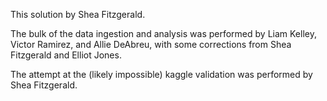 This solution by Shea Fitzgerald.

The bulk of the data ingestion and analysis was performed by Liam Kelley, Victor Ramirez, and Allie DeAbreu,
with some corrections from Shea Fitzgerald and Elliot Jones.

The attempt at the (likely impossible) kaggle validation was performed by Shea Fitzgerald.
